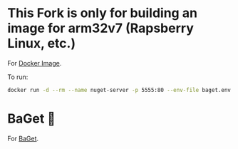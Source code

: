 # This Fork is only for building an image for arm32v7 (Rapsberry Linux, etc.)

For [Docker Image](https://hub.docker.com/r/todpadilha/baget-arm32).

To run:
```sh
docker run -d --rm --name nuget-server -p 5555:80 --env-file baget.env -v "$(pwd)/baget-data:/var/baget" todpadilha/baget-arm32:latest
```

# BaGet :baguette_bread:

For [BaGet](https://github.com/loic-sharma/BaGet).

